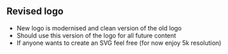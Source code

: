 Revised logo
-----------------
* New logo is modernised and clean version of the old logo 
* Should use this version of the logo for all future content
* If anyone wants to create an SVG feel free (for now enjoy 5k resolution)
